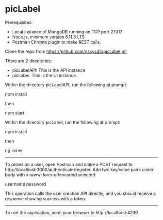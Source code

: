 # picLabel
Prerequisites:
- Local instance of MongoDB running on TCP port 27017
- Node.js, minimum version 6.11.3 LTS
- Postman Chrome plugin to make REST calls.

Clone the repo from https://github.com/oscys45/picLabel.git

There are 2 directories:
- picLabelAPI:  This is the API instance
- picLabel:  This is the UI instance.

Within the directory picLabelAPI, run the following at prompt:

npm install

then

npm start

Within the directory picLabel, run the following at prompt:

npm install

then

ng serve 

------

To provision a user, open Postman and make a POST request to http://localhost:3000/authenticate/register.  Add two key/value pairs under body with x-www-form-urlencoded selected:

username <the username you wish to use>
password <the password you wish to use>

This operation calls the user creation API directly, and you should receive a response showing success with a token.

------

To use the application, point your browser to http://localhost:4200